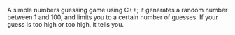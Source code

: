A simple numbers guessing game using C++; it generates a random number between 1 and 100, and limits you to a certain number of guesses. If your guess is too high or too high, it tells you. 
